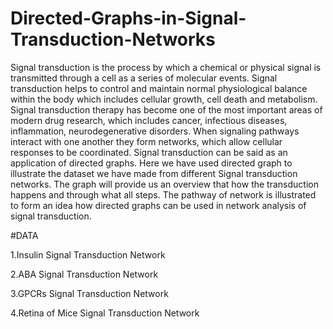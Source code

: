 # Directed-Graphs-in-Signal-Transduction-Networks

Signal transduction is the process by which a chemical or physical signal is transmitted through a cell as a series of molecular events. Signal transduction helps to control and maintain normal physiological balance within the body which includes cellular growth, cell death and metabolism. Signal transduction therapy has become one of the most important areas of modern drug research, which includes cancer, infectious diseases, inflammation, neurodegenerative disorders. When signaling pathways interact with one another they form networks, which allow cellular responses to be coordinated. Signal transduction can be said as an application of directed graphs. Here we have used directed graph to illustrate the dataset we have made from different Signal transduction networks. The graph will provide us an overview that how the transduction happens and through what all steps. The pathway of network is illustrated to form an idea how directed graphs can be used in network analysis of signal transduction.

#DATA

1.Insulin Signal Transduction Network

2.ABA Signal Transduction Network

3.GPCRs Signal Transduction Network

4.Retina of Mice Signal Transduction Network
